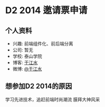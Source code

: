 # D2 2014 邀请票申请

## 个人资料

- 兴趣: 前端组件化、前后端分离
- 公司: 暂无
- 学校: 泰山学院
- 博客: [于江水](http://yujiangshui.com/) 
- 微博: [@于江水](http://weibo.com/yujiangshui) 

## 想参加D2 2014的原因

学习先进技术，追赶前端时尚潮流
膜拜大神风采
